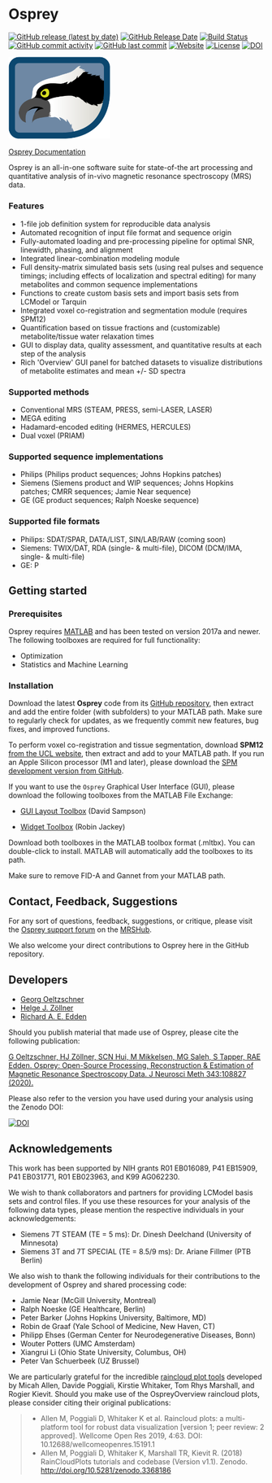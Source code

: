 # Osprey
[![GitHub release (latest by date)](https://img.shields.io/github/v/release/schorschinho/osprey)](https://github.com/schorschinho/osprey/releases)
[![GitHub Release Date](https://img.shields.io/github/release-date/schorschinho/osprey)](https://github.com/schorschinho/osprey/releases)
[![Build Status](https://dev.azure.com/OspreyCI/Osprey/_apis/build/status/develop-pull?branchName=develop)](https://dev.azure.com/OspreyCI/Osprey/_build/latest?definitionId=1&branchName=develop)
[![GitHub commit activity](https://img.shields.io/github/commit-activity/m/schorschinho/osprey?foo=bar)](https://github.com/schorschinho/osprey/commits/develop)
[![GitHub last commit](https://img.shields.io/github/last-commit/schorschinho/osprey)](https://github.com/schorschinho/osprey/commits/develop)
[![Website](https://img.shields.io/website?down_color=lightgrey&down_message=offline&up_color=green&up_message=online&url=https%3A%2F%2Fschorschinho.github.io%2Fosprey)](https://schorschinho.github.io/osprey)
[![License](https://img.shields.io/github/license/schorschinho/osprey)](https://github.com/schorschinho/osprey/blob/develop/LICENSE.md)
[![DOI](https://zenodo.org/badge/197683508.svg)](https://doi.org/10.5281/zenodo.14226197)

<img src="graphics/osprey.png" alt="Osprey" width="200"/>

[Osprey Documentation](https://schorschinho.github.io/osprey)

Osprey is an all-in-one software suite for state-of-the art processing and
quantitative analysis of in-vivo magnetic resonance spectroscopy (MRS) data.

### Features
- 1-file job definition system for reproducible data analysis
- Automated recognition of input file format and sequence origin
- Fully-automated loading and pre-processing pipeline for optimal SNR, linewidth, phasing, and alignment
- Integrated linear-combination modeling module
- Full density-matrix simulated basis sets (using real pulses and sequence timings; including effects of localization and spectral editing) for many metabolites and common sequence implementations
- Functions to create custom basis sets and import basis sets from LCModel or Tarquin
- Integrated voxel co-registration and segmentation module (requires SPM12)
- Quantification based on tissue fractions and (customizable) metabolite/tissue water relaxation times
- GUI to display data, quality assessment, and quantitative results at each step of the analysis
- Rich 'Overview' GUI panel for batched datasets to visualize distributions of metabolite estimates and mean +/- SD spectra

### Supported methods
- Conventional MRS (STEAM, PRESS, semi-LASER, LASER)
- MEGA editing
- Hadamard-encoded editing (HERMES, HERCULES)
- Dual voxel (PRIAM)

### Supported sequence implementations
- Philips (Philips product sequences; Johns Hopkins patches)
- Siemens (Siemens product and WIP sequences; Johns Hopkins patches; CMRR sequences; Jamie Near sequence)
- GE (GE product sequences; Ralph Noeske sequence)

### Supported file formats
- Philips: SDAT/SPAR, DATA/LIST, SIN/LAB/RAW (coming soon)
- Siemens: TWIX/DAT, RDA (single- & multi-file), DICOM (DCM/IMA, single- & multi-file)
- GE: P

## Getting started

### Prerequisites

Osprey requires [MATLAB](https://www.mathworks.com/products/matlab.html) and
has been tested on version 2017a and newer. The following toolboxes are
required for full functionality:

- Optimization
- Statistics and Machine Learning

### Installation

Download the latest **Osprey** code from its [GitHub
repository](https://github.com/schorschinho/osprey), then extract and add the
entire folder (with subfolders) to your MATLAB path. Make sure to regularly
check for updates, as we frequently commit new features, bug fixes, and improved
functions.

To perform voxel co-registration and tissue segmentation, download **SPM12**
[from the UCL website](http://www.fil.ion.ucl.ac.uk/spm/software/spm12/), then
extract and add to your MATLAB path. If you run an Apple Silicon processor 
(M1 and later), please download the [SPM development version from GitHub](https://github.com/spm/spm).

If you want to use the `Osprey` Graphical User Interface (GUI),
please download the following toolboxes from the MATLAB File Exchange:

- [GUI Layout Toolbox](https://www.mathworks.com/matlabcentral/fileexchange/47982-gui-layout-toolbox)
      (David Sampson)

- [Widget Toolbox](https://www.mathworks.com/matlabcentral/fileexchange/66235-widgets-toolbox)
      (Robin Jackey)

Download both toolboxes in the MATLAB toolbox format (.mltbx). You can
double-click to install. MATLAB will automatically add the toolboxes to its
path.

Make sure to remove FID-A and Gannet from your MATLAB path.

## Contact, Feedback, Suggestions

For any sort of questions, feedback, suggestions, or critique, please visit the [Osprey support forum](https://forum.mrshub.org/c/mrs-software/osprey/10) on the [MRSHub](https://www.mrshub.org).

We also welcome your direct contributions to Osprey here in the GitHub repository.

## Developers

- [Georg Oeltzschner](mailto:goeltzs1@jhu.edu)
- [Helge J. Zöllner](mailto:hzoelln2@jhu.edu)
- [Richard A. E. Edden](mailto:raee2@jhu.edu)

Should you publish material that made use of Osprey, please cite the following publication:

[G Oeltzschner, HJ Zöllner, SCN Hui, M Mikkelsen, MG Saleh, S Tapper, RAE Edden. Osprey: Open-Source Processing, Reconstruction  & Estimation of Magnetic Resonance Spectroscopy Data. J Neurosci Meth 343:108827 (2020).](https://doi.org/10.1016/j.jneumeth.2020.108827)

Please also refer to the version you have used during your analysis using the Zenodo DOI:

[![DOI](https://zenodo.org/badge/197683508.svg)](https://doi.org/10.5281/zenodo.14226197)

## Acknowledgements

This work has been supported by NIH grants R01 EB016089, P41 EB15909, P41 EB031771, R01 EB023963, and K99 AG062230.

We wish to thank collaborators and partners for providing LCModel basis sets and control files. If you use these resources for your analysis of the following data types, please mention the respective individuals in your acknowledgements:
- Siemens 7T STEAM (TE = 5 ms): Dr. Dinesh Deelchand (University of Minnesota)
- Siemens 3T and 7T SPECIAL (TE = 8.5/9 ms): Dr. Ariane Fillmer (PTB Berlin)

We also wish to thank the following individuals for their contributions to the
development of Osprey and shared processing code:

- Jamie Near (McGill University, Montreal)
- Ralph Noeske (GE Healthcare, Berlin)
- Peter Barker (Johns Hopkins University, Baltimore, MD)
- Robin de Graaf (Yale School of Medicine, New Haven, CT)
- Philipp Ehses (German Center for Neurodegenerative Diseases, Bonn)
- Wouter Potters (UMC Amsterdam)
- Xiangrui Li (Ohio State University, Columbus, OH)
- Peter Van Schuerbeek (UZ Brussel)

We are particularly grateful for the incredible [raincloud plot tools](https://github.com/RainCloudPlots/RainCloudPlots) developed by Micah Allen, Davide Poggiali, Kirstie Whitaker, Tom Rhys Marshall, and Rogier Kievit. Should you make use of the OspreyOverview raincloud plots, please consider citing their original publications:

>    * Allen M, Poggiali D, Whitaker K et al. Raincloud plots: a multi-platform tool for robust data
> visualization [version 1; peer review: 2 approved].
> Wellcome Open Res 2019, 4:63. DOI: 10.12688/wellcomeopenres.15191.1
>    * Allen M, Poggiali D, Whitaker K, Marshall TR, Kievit R. (2018) RainCloudPlots tutorials and codebase (Version v1.1). Zenodo. http://doi.org/10.5281/zenodo.3368186
